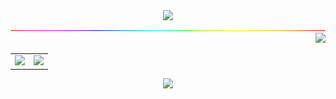 <div align="center">
    <img src="https://readme-typing-svg.demolab.com?font=Jokerman&size=30&duration=3000&pause=1000&color=EA248E&center=true&vCenter=true&width=700&lines=Embrace+Persona+5+Royal;And+True+Power+will+be+Yours" />
</div>

<div align="center">
  <img src="rainbow.gif" />
</div>

<div align="right">
  <img src="https://komarev.com/ghpvc/?username=NokiaX300" />
</div>

<div align="center">
<table>
  <tr>
    <td><img src="https://metrics.lecoq.io/NokiaX300?template=classic&base.skip=true&base.header=0&base.activity=0&base.community=0&base.repositories=0&base.metadata=0&isocalendar=1&base=header%2C%20activity%2C%20community%2C%20repositories%2C%20metadata&base.indepth=false&base.hireable=false&base.skip=true&isocalendar=false&isocalendar.duration=half-year&config.timezone=Asia%2FHong_Kong" /></td>
    <td><img align="" height="137px" src="https://github-readme-stats.vercel.app/api/top-langs/?username=NokiaX300&hide_title=true&hide_border=true&layout=compact&bg_color=0,73FA79,73FDFF,D783FF&theme=graywhite&locale=cn" /></td>
  </tr>
<table>

<div align="center">
    <img src="https://github-readme-activity-graph.vercel.app/graph?username=NokiaX300&theme=nightowl" />
</div>
